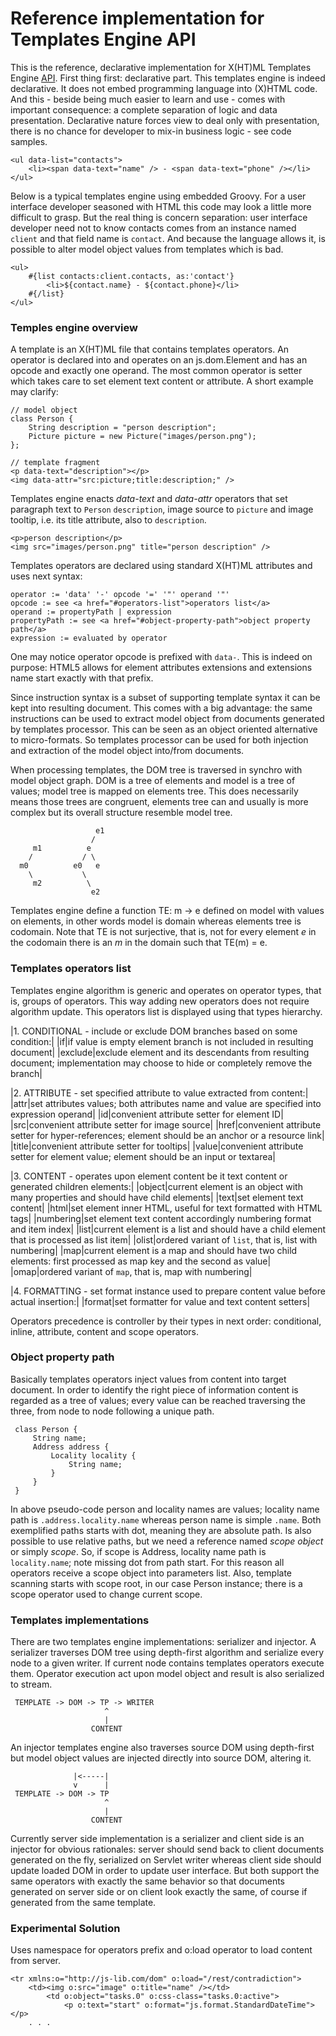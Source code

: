 # Reference implementation for Templates Engine API

This is the reference, declarative implementation for X(HT)ML Templates Engine [API](https://github.com/js-lib-com/api/tree/master/template).
First thing first: declarative part. This templates engine is indeed declarative. It does not embed 
programming language into (X)HTML code. And this - beside being much easier to learn and use - comes 
with important consequence: a complete separation of logic and data presentation. Declarative nature 
forces view to deal only with presentation, there is no chance for developer to mix-in business logic - see code samples.
```
<ul data-list="contacts">
	<li><span data-text="name" /> - <span data-text="phone" /></li>
</ul>
```

Below is a typical templates engine using embedded Groovy. For a user interface developer seasoned with 
HTML this code may look a little more difficult to grasp. But the real thing is concern separation: 
user interface developer need not to know contacts comes from an instance named `client` and that field 
name is `contact`. And because the language allows it, is possible to alter model object values from 
templates which is bad.   
```
<ul>
	#{list contacts:client.contacts, as:'contact'}
		<li>${contact.name} - ${contact.phone}</li>
	#{/list}
</ul>
```

### Temples engine overview
A template is an X(HT)ML file that contains templates operators. An operator is declared into and operates 
on an js.dom.Element and has an opcode and exactly one operand. The most common operator is setter which 
takes care to set element text content or attribute. A short example may clarify: 
```
// model object
class Person {
	String description = "person description";
	Picture picture = new Picture("images/person.png");
};
  
// template fragment
<p data-text="description"></p>
<img data-attr="src:picture;title:description;" />
```

Templates engine enacts *data-text* and *data-attr* operators that set paragraph text to `Person`
`description`, image source to `picture` and image tooltip, i.e. its title attribute, also to `description`.
```
<p>person description</p>
<img src="images/person.png" title="person description" />
```
 
Templates operators are declared using standard X(HT)ML attributes and uses next syntax:
```
operator := 'data' '-' opcode '=' '"' operand '"'
opcode := see <a href="#operators-list">operators list</a>
operand := propertyPath | expression
propertyPath := see <a href="#object-property-path">object property path</a> 
expression := evaluated by operator
```

One may notice operator opcode is prefixed with `data-`. This is indeed on purpose: HTML5 allows for 
element attributes extensions and extensions name start exactly with that prefix.

Since instruction syntax is a subset of supporting template syntax it can be kept into resulting document. This comes with a
big advantage: the same instructions can be used to extract model object from documents generated by templates processor.
This can be seen as an object oriented alternative to micro-formats. So templates processor can be used for both injection 
and extraction of the model object into/from documents.

When processing templates, the DOM tree is traversed in synchro with model object graph. DOM is a tree of elements and
model is a tree of values; model tree is mapped on elements tree. This does necessarily means those trees are congruent, elements
tree can and usually is more complex but its overall structure resemble model tree.    
```
                   e1 
                  /               
     m1          e   
    /           / \ 
  m0          e0   e
    \           \    
     m2          \  
                  e2 
```
 
Templates engine define a function TE: m -> e defined on model with values on elements, in other words model is domain whereas 
elements tree is codomain. Note that TE is not surjective, that is,  not for every element *e* in the codomain there
is an *m* in the domain such that TE(m) = e.
 
### Templates operators list
Templates engine algorithm is generic and operates on operator types, that is, groups of operators. This way adding new operators
does not require algorithm update. This operators list is displayed using that types hierarchy. 

|1. CONDITIONAL - include or exclude DOM branches based on some condition:|
|if|if value is empty element branch is not included in resulting document|
|exclude|exclude element and its descendants from resulting document; implementation may choose to hide or completely remove the branch|
 
|2. ATTRIBUTE - set specified attribute to value extracted from content:|
|attr|set attributes values; both attributes name and value are specified into expression operand|
|id|convenient attribute setter for element ID|
|src|convenient attribute setter for image source|
|href|convenient attribute setter for hyper-references; element should be an anchor or a resource link|
|title|convenient attribute setter for tooltips|
|value|convenient attribute setter for element value; element should be an input or textarea|
 
|3. CONTENT - operates upon element content be it text content or generated children elements:|
|object|current element is an object with many properties and should have child elements|
|text|set element text content|
|html|set element inner HTML, useful for text formatted with HTML tags|
|numbering|set element text content accordingly numbering format and item index|
|list|current element is a list and should have a child element that is processed as list item|
|olist|ordered variant of `list`, that is, list with numbering|
|map|current element is a map and should have two child elements: first processed as map key and the second as value|
|omap|ordered variant of `map`, that is, map with numbering|
 
|4. FORMATTING - set format instance used to prepare content value before actual insertion:|
|format|set formatter for value and text content setters|

Operators precedence is controller by their types in next order: conditional, inline, attribute, content and scope operators.

### Object property path
Basically templates operators inject values from content into target document. In order to identify the right
piece of information content is regarded as a tree of values; every value can be reached traversing the three,
from node to node following a unique path.
```
 class Person {
     String name;
     Address address {
         Locality locality {
             String name;
         }
     }
 }
```  

In above pseudo-code person and locality names are values; locality name path is `.address.locality.name` whereas person
name is simple `.name`. Both exemplified paths starts with dot, meaning they are absolute path. Is also possible to use 
relative paths, but we need a reference named *scope object* or simply *scope*. So, if scope is Address, locality name path 
is `locality.name`; note missing dot from path start. For this reason all operators receive a scope object into parameters 
list. Also, template scanning starts with scope root, in our case Person instance; there is a scope operator used to change current scope. 
 
### Templates implementations
There are two templates engine implementations: serializer and injector. A serializer traverses DOM tree using 
depth-first algorithm and serialize every node to a given writer. If current node contains templates operators 
execute them. Operator execution act upon model object and result is also serialized to stream. 
```
 TEMPLATE -> DOM -> TP -> WRITER
                     ^
                     |
                  CONTENT
```

An injector templates engine also traverses source DOM using depth-first but model object values are injected directly into
source DOM, altering it.
```                  
              |<-----|       
              v      |  
 TEMPLATE -> DOM -> TP
                     ^
                     |
                  CONTENT   
```

Currently server side implementation is a serializer and client side is an injector for obvious rationales: server should send back
to client documents generated on the fly, serialized on Servlet writer whereas client side should update loaded DOM in order to update
user interface. But both support the same operators with exactly the same behavior so that documents generated on server side or on
client look exactly the same, of course if generated from the same template. 

### Experimental Solution

Uses namespace for operators prefix and o:load operator to load content from server.
```
<tr xmlns:o="http://js-lib.com/dom" o:load="/rest/contradiction">
	<td><img o:src="image" o:title="name" /></td>
		<td o:object="tasks.0" o:css-class="tasks.0:active"> 
			<p o:text="start" o:format="js.format.StandardDateTime"></p>
	. . .
```
